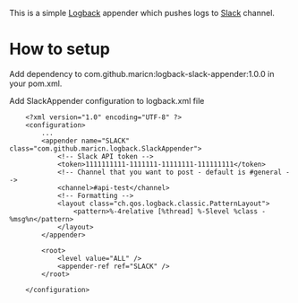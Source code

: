 This is a simple [Logback](http://logback.qos.ch/) appender which pushes logs to [Slack](https://slack.com/) channel.

# How to setup

Add dependency to com.github.maricn:logback-slack-appender:1.0.0 in your pom.xml.

Add SlackAppender configuration to logback.xml file

```
	<?xml version="1.0" encoding="UTF-8" ?>
	<configuration>
		...
		<appender name="SLACK" class="com.github.maricn.logback.SlackAppender">
			<!-- Slack API token -->
			<token>1111111111-1111111-11111111-111111111</token>
			<!-- Channel that you want to post - default is #general -->
			<channel>#api-test</channel>
			<!-- Formatting -->
			<layout class="ch.qos.logback.classic.PatternLayout">
				<pattern>%-4relative [%thread] %-5level %class - %msg%n</pattern>
			</layout>
		</appender>

		<root>
			<level value="ALL" />
			<appender-ref ref="SLACK" />
		</root>

	</configuration>
```
